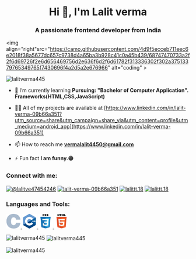 <h1 align="center">Hi 👋, I'm Lalit verma</h1>
<h3 align="center">A passionate frontend developer from India</h3>

<img align="right"src="https://camo.githubusercontent.com/4d9f5ecceb711eec6e2018f38a5677dc657c9738d4a65ba3b928c41c0a45b439/68747470733a2f2f6d69726f2e6d656469756d2e636f6d2f6d61782f313336302f302a37513379765349765f7430696f4a2d5a2e676966" alt="coding" >
<p align="left"> <img src="https://komarev.com/ghpvc/?username=lalitverma445&label=Profile%20views&color=0e75b6&style=flat" alt="lalitverma445" /> </p>

- 🌱 I’m currently learning **Pursuing: "Bachelor of Computer Application". Frameworks(HTML,CSS,JavaScript)**

- 👨‍💻 All of my projects are available at [https://www.linkedin.com/in/lalit-verma-09b66a351?utm_source=share&utm_campaign=share_via&utm_content=profile&utm_medium=android_app](https://www.linkedin.com/in/lalit-verma-09b66a351)

- 📫 How to reach me **vermalalit4450@gmail.com**

- ⚡ Fun fact **I am funny.😁**

<h3 align="left">Connect with me:</h3>
<p align="left">
<a href="https://twitter.com/@lalitve47454246" target="blank"><img align="center" src="https://raw.githubusercontent.com/rahuldkjain/github-profile-readme-generator/master/src/images/icons/Social/twitter.svg" alt="@lalitve47454246" height="30" width="40" /></a>
<a href="https://linkedin.com/in/lalit-verma-09b66a351" target="blank"><img align="center" src="https://raw.githubusercontent.com/rahuldkjain/github-profile-readme-generator/master/src/images/icons/Social/linked-in-alt.svg" alt="lalit-verma-09b66a351" height="30" width="40" /></a>
<a href="https://fb.com/lalittt.18" target="blank"><img align="center" src="https://raw.githubusercontent.com/rahuldkjain/github-profile-readme-generator/master/src/images/icons/Social/facebook.svg" alt="lalittt.18" height="30" width="40" /></a>
<a href="https://instagram.com/lalittt.18" target="blank"><img align="center" src="https://raw.githubusercontent.com/rahuldkjain/github-profile-readme-generator/master/src/images/icons/Social/instagram.svg" alt="lalittt.18" height="30" width="40" /></a>
</p>

<h3 align="left">Languages and Tools:</h3>
<p align="left"> <a href="https://www.cprogramming.com/" target="_blank" rel="noreferrer"> <img src="https://raw.githubusercontent.com/devicons/devicon/master/icons/c/c-original.svg" alt="c" width="40" height="40"/> </a> <a href="https://www.w3schools.com/cpp/" target="_blank" rel="noreferrer"> <img src="https://raw.githubusercontent.com/devicons/devicon/master/icons/cplusplus/cplusplus-original.svg" alt="cplusplus" width="40" height="40"/> </a> <a href="https://www.w3schools.com/css/" target="_blank" rel="noreferrer"> <img src="https://raw.githubusercontent.com/devicons/devicon/master/icons/css3/css3-original-wordmark.svg" alt="css3" width="40" height="40"/> </a> <a href="https://www.w3.org/html/" target="_blank" rel="noreferrer"> <img src="https://raw.githubusercontent.com/devicons/devicon/master/icons/html5/html5-original-wordmark.svg" alt="html5" width="40" height="40"/> </a> </p>

<p><img align="left" src="https://github-readme-stats.vercel.app/api/top-langs?username=lalitverma445&show_icons=true&locale=en&layout=compact" alt="lalitverma445" /></p>

<p>&nbsp;<img align="center" src="https://github-readme-stats.vercel.app/api?username=lalitverma445&show_icons=true&locale=en" alt="lalitverma445" /></p>

<p><img align="center" src="https://github-readme-streak-stats.herokuapp.com/?user=lalitverma445&" alt="lalitverma445" /></p>

